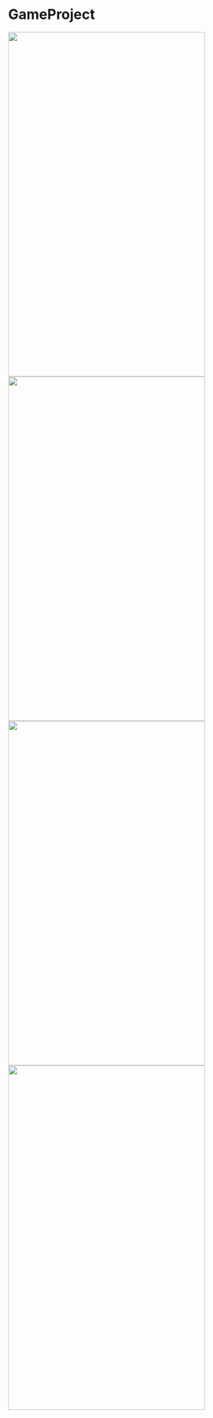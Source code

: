 # GameProject

<img src="https://github.com/gamzeakyuz/GameProject/assets/95036569/226936aa-3315-477f-9954-c337befee8b5" width="400" height="700" />

<img src="https://github.com/gamzeakyuz/GameProject/assets/95036569/508a4c20-e947-473d-b011-ae1892393a06" width="400" height="700" />

<img src="https://github.com/gamzeakyuz/GameProject/assets/95036569/35234848-ab87-4311-bf77-c808dbf41e24" width="400" height="700" />

<img src="https://github.com/gamzeakyuz/GameProject/assets/95036569/61af9112-b5e8-40cb-93b2-0bd8d26a0da1" width="400" height="700" />

